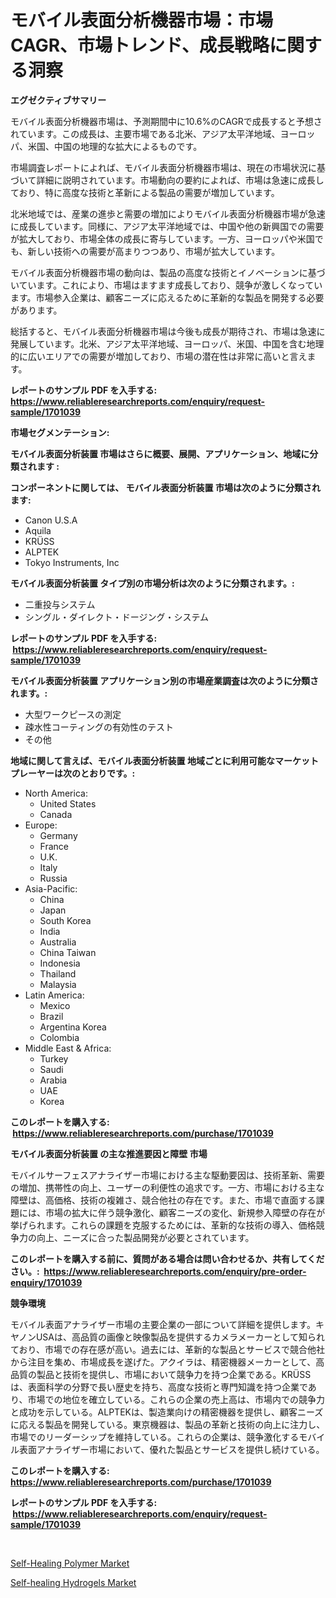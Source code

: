 <p><h1>モバイル表面分析機器市場：市場CAGR、市場トレンド、成長戦略に関する洞察</h1></p><p><strong>エグゼクティブサマリー</strong></p>
<p><p>モバイル表面分析機器市場は、予測期間中に10.6%のCAGRで成長すると予想されています。この成長は、主要市場である北米、アジア太平洋地域、ヨーロッパ、米国、中国の地理的な拡大によるものです。</p><p>市場調査レポートによれば、モバイル表面分析機器市場は、現在の市場状況に基づいて詳細に説明されています。市場動向の要約によれば、市場は急速に成長しており、特に高度な技術と革新による製品の需要が増加しています。</p><p>北米地域では、産業の進歩と需要の増加によりモバイル表面分析機器市場が急速に成長しています。同様に、アジア太平洋地域では、中国や他の新興国での需要が拡大しており、市場全体の成長に寄与しています。一方、ヨーロッパや米国でも、新しい技術への需要が高まりつつあり、市場が拡大しています。</p><p>モバイル表面分析機器市場の動向は、製品の高度な技術とイノベーションに基づいています。これにより、市場はますます成長しており、競争が激しくなっています。市場参入企業は、顧客ニーズに応えるために革新的な製品を開発する必要があります。</p><p>総括すると、モバイル表面分析機器市場は今後も成長が期待され、市場は急速に発展しています。北米、アジア太平洋地域、ヨーロッパ、米国、中国を含む地理的に広いエリアでの需要が増加しており、市場の潜在性は非常に高いと言えます。</p></p>
<p><strong>レポートのサンプル PDF を入手する: <a href="https://www.reliableresearchreports.com/enquiry/request-sample/1701039">https://www.reliableresearchreports.com/enquiry/request-sample/1701039</a></strong></p>
<p><strong>市場セグメンテーション:</strong></p>
<p><strong> モバイル表面分析装置 市場はさらに概要、展開、アプリケーション、地域に分類されます :</strong></p>
<p><strong>コンポーネントに関しては、 モバイル表面分析装置 市場は次のように分類されます: &nbsp;</strong></p>
<p><ul><li>Canon U.S.A</li><li>Aquila</li><li>KRÜSS</li><li>ALPTEK</li><li>Tokyo Instruments, Inc</li></ul></p>
<p><strong> モバイル表面分析装置 タイプ別の市場分析は次のように分類されます。:</strong></p>
<p><ul><li>二重投与システム</li><li>シングル・ダイレクト・ドージング・システム</li></ul></p>
<p><strong>レポートのサンプル PDF を入手する: &nbsp;<a href="https://www.reliableresearchreports.com/enquiry/request-sample/1701039">https://www.reliableresearchreports.com/enquiry/request-sample/1701039</a></strong></p>
<p><strong> モバイル表面分析装置 アプリケーション別の市場産業調査は次のように分類されます。:</strong></p>
<p><ul><li>大型ワークピースの測定</li><li>疎水性コーティングの有効性のテスト</li><li>その他</li></ul></p>
<p><strong>地域に関して言えば、モバイル表面分析装置 地域ごとに利用可能なマーケットプレーヤーは次のとおりです。:</strong></p>
<p><ul>
    <li>
        North America:
        <ul>
            <li>United States</li>
            <li>Canada</li>
        </ul>
    </li>
    <li>
        Europe:
        <ul>
            <li>Germany</li>
            <li>France</li>
            <li>U.K.</li>
            <li>Italy</li>
            <li>Russia</li>
        </ul>
    </li>
    <li>
        Asia-Pacific:
        <ul>
            <li>China</li>
            <li>Japan</li>
            <li>South Korea</li>
            <li>India</li>
            <li>Australia</li>
            <li>China Taiwan</li>
            <li>Indonesia</li>
            <li>Thailand</li>
            <li>Malaysia</li>
        </ul>
    </li>
    <li>
        Latin America:
        <ul>
            <li>Mexico</li>
            <li>Brazil</li>
            <li>Argentina Korea</li>
            <li>Colombia</li>
        </ul>
    </li>
    <li>
        Middle East & Africa:
        <ul>
            <li>Turkey</li>
            <li>Saudi</li>
            <li>Arabia</li>
            <li>UAE</li>
            <li>Korea</li>
        </ul>
    </li>
    </ul></p>
<p><strong>このレポートを購入する: &nbsp;<a href="https://www.reliableresearchreports.com/purchase/1701039">https://www.reliableresearchreports.com/purchase/1701039</a></strong></p>
<p><strong>モバイル表面分析装置 の主な推進要因と障壁 市場</strong></p>
<p><p>モバイルサーフェスアナライザー市場における主な駆動要因は、技術革新、需要の増加、携帯性の向上、ユーザーの利便性の追求です。一方、市場における主な障壁は、高価格、技術の複雑さ、競合他社の存在です。また、市場で直面する課題には、市場の拡大に伴う競争激化、顧客ニーズの変化、新規参入障壁の存在が挙げられます。これらの課題を克服するためには、革新的な技術の導入、価格競争力の向上、ニーズに合った製品開発が必要とされています。</p></p>
<p><strong>このレポートを購入する前に、質問がある場合は問い合わせるか、共有してください。:&nbsp; <a href="https://www.reliableresearchreports.com/enquiry/pre-order-enquiry/1701039">https://www.reliableresearchreports.com/enquiry/pre-order-enquiry/1701039</a></strong></p>
<p><strong>競争環境</strong></p>
<p><p>モバイル表面アナライザー市場の主要企業の一部について詳細を提供します。キヤノンUSAは、高品質の画像と映像製品を提供するカメラメーカーとして知られており、市場での存在感が高い。過去には、革新的な製品とサービスで競合他社から注目を集め、市場成長を遂げた。アクイラは、精密機器メーカーとして、高品質の製品と技術を提供し、市場において競争力を持つ企業である。KRÜSSは、表面科学の分野で長い歴史を持ち、高度な技術と専門知識を持つ企業であり、市場での地位を確立している。これらの企業の売上高は、市場内での競争力と成功を示している。ALPTEKは、製造業向けの精密機器を提供し、顧客ニーズに応える製品を開発している。東京機器は、製品の革新と技術の向上に注力し、市場でのリーダーシップを維持している。これらの企業は、競争激化するモバイル表面アナライザー市場において、優れた製品とサービスを提供し続けている。</p></p>
<p><strong>このレポートを購入する: &nbsp; <a href="https://www.reliableresearchreports.com/purchase/1701039">https://www.reliableresearchreports.com/purchase/1701039</a></strong></p>
<p><strong>レポートのサンプル PDF を入手する: &nbsp;<a href="https://www.reliableresearchreports.com/enquiry/request-sample/1701039">https://www.reliableresearchreports.com/enquiry/request-sample/1701039</a></strong><strong></strong></p>
<p>&nbsp;</p>
<p><p><a href="https://circular-yam-9b9.notion.site/Self-Healing-Polymer-Market-Size-Reflecting-a-Forecast-Till-2031-Market-By-Type-By-Application-and-49bdbafa8eed4fd0a413ffb16c6e5d8e">Self-Healing Polymer Market</a></p><p><a href="https://cedar-agate-3da.notion.site/Self-healing-Hydrogels-Market-Size-Reflecting-a-Forecast-Till-2031-Market-By-Type-By-Application-a-770b257560f844a8a21a35128923010e">Self-healing Hydrogels Market</a></p></p>